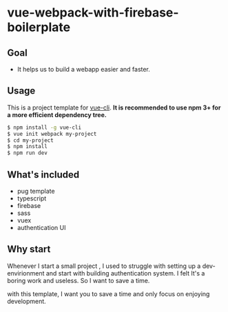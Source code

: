 # vue-webpack-with-firebase-boilerplate

## Goal
* It helps us to build a webapp easier and faster. 

## Usage

This is a project template for [vue-cli](https://github.com/vuejs/vue-cli). **It is recommended to use npm 3+ for a more efficient dependency tree.**

``` bash
$ npm install -g vue-cli
$ vue init webpack my-project
$ cd my-project
$ npm install
$ npm run dev
```


## What's included
* pug template
* typescript
* firebase
* sass
* vuex
* authentication UI

## Why start
Whenever I start a small project , I used to struggle with setting up a dev-envirionment and start with building authentication system. 
I felt It's a boring work and useless. 
So I want to save a time. 

with this template,
I want you to save a time and only focus on enjoying development. 

